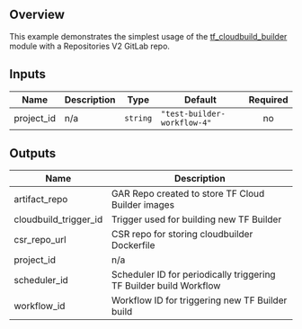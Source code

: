 ## Overview

This example demonstrates the simplest usage of the [tf_cloudbuild_builder](../../modules/tf_cloudbuild_builder/) module with a Repositories V2 GitLab repo.

<!-- BEGINNING OF PRE-COMMIT-TERRAFORM DOCS HOOK -->
## Inputs

| Name | Description | Type | Default | Required |
|------|-------------|------|---------|:--------:|
| project\_id | n/a | `string` | `"test-builder-workflow-4"` | no |

## Outputs

| Name | Description |
|------|-------------|
| artifact\_repo | GAR Repo created to store TF Cloud Builder images |
| cloudbuild\_trigger\_id | Trigger used for building new TF Builder |
| csr\_repo\_url | CSR repo for storing cloudbuilder Dockerfile |
| project\_id | n/a |
| scheduler\_id | Scheduler ID for periodically triggering TF Builder build Workflow |
| workflow\_id | Workflow ID for triggering new TF Builder build |

<!-- END OF PRE-COMMIT-TERRAFORM DOCS HOOK -->

